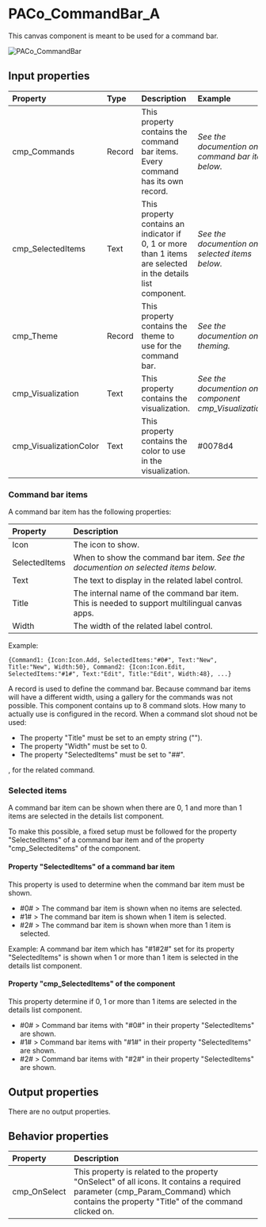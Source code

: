# PACo_CommandBar_A

This canvas component is meant to be used for a command bar.

![PACo_CommandBar](https://user-images.githubusercontent.com/35654198/197222781-1416d2e2-b950-4623-a125-fe4e526c3211.png)

## **Input properties**

| Property | Type | Description | Example |
| :--- | :--- | :--- | :--- |
| cmp_Commands | Record | This property contains the command bar items. Every command has its own record. | *See the documention on command bar items below.* |
| cmp_SelectedItems | Text | This property contains an indicator if 0, 1 or more than 1 items are selected in the details list component. | *See the documention on selected items below.* |
| cmp_Theme | Record | This property contains the theme to use for the command bar. | *See the documention on theming.* |
| cmp_Visualization | Text | This property contains the visualization. | *See the documention on the component cmp_Visualization_A.* |
| cmp_VisualizationColor | Text | This property contains the color to use in the visualization. | #0078d4 |

### Command bar items
A command bar item has the following properties:

| Property | Description |
| :--- | :--- |
| Icon | The icon to show. |
| SelectedItems | When to show the command bar item. *See the documention on selected items below.* |
| Text | The text to display in the related label control. |
| Title | The internal name of the command bar item. This is needed to support multilingual canvas apps. |
| Width | The width of the related label control. |

Example:

`{Command1: {Icon:Icon.Add, SelectedItems:"#0#", Text:"New", Title:"New", Width:50}, Command2: {Icon:Icon.Edit, SelectedItems:"#1#", Text:"Edit", Title:"Edit", Width:48}, ...}`

A record is used to define the command bar. Because command bar items will have a different width, using a gallery for the commands was not possible. This component contains up to 8 command slots. How many to actually use is configured in the record. When a command slot shoud not be used:

- The property "Title" must be set to an empty string ("").
- The property "Width" must be set to 0.
- The property "SelectedItems" must be set to "##".

, for the related command.

### Selected items
A command bar item can be shown when there are 0, 1 and more than 1 items are selected in the details list component.

To make this possible, a fixed setup must be followed for the property "SelectedItems" of a command bar item and of the property "cmp_Selecteditems" of the component.

#### Property "SelectedItems" of a command bar item

This property is used to determine when the command bar item must be shown.

- #0# > The command bar item is shown when no items are selected.
- #1# > The command bar item is shown when 1 item is selected.
- #2# > The command bar item is shown when more than 1 item is selected.

Example: A command bar item which has "#1#2#" set for its property "SelectedItems" is shown when 1 or more than 1 item is selected in the details list component.

#### Property "cmp_SelectedItems" of the component

This property determine if 0, 1 or more than 1 items are selected in the details list component.

- #0# > Command bar items with "#0#" in their property "SelectedItems" are shown.
- #1# > Command bar items with "#1#" in their property "SelectedItems" are shown.
- #2# > Command bar items with "#2#" in their property "SelectedItems" are shown.

## **Output properties**

There are no output properties.

## **Behavior properties**

| Property | Description |
| :--- | :--- |
| cmp_OnSelect | This property is related to the property "OnSelect" of all icons. It contains a required parameter (cmp_Param_Command) which contains the property "Title" of the command clicked on. |
